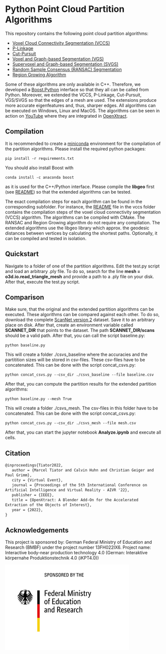 # Python Point Cloud Partition Algorithms

This repository contains the following point cloud partition algorithms:
* [Voxel Cloud Connectivity Segmentation (VCCS)](https://pcl.readthedocs.io/en/latest/supervoxel_clustering.html)
* [P-Linkage](https://github.com/xiaohulugo/PointCloudSegmentation)
* [Cut-Pursuit](https://github.com/loicland/cut-pursuit)
* [Voxel and Graph-based Segmentation (VGS)](https://github.com/Yusheng-Xu/VGS-SVGS-Segmentation)
* [Supervoxel and Graph-based Segmentation (SVGS)](https://github.com/Yusheng-Xu/VGS-SVGS-Segmentation)
* [Random Sample Consensus (RANSAC) Segmentation](https://pcl.readthedocs.io/projects/tutorials/en/latest/planar_segmentation.html)
* [Region Growing Algorithm](https://pcl-docs.readthedocs.io/en/latest/pcl/doc/tutorials/content/region_growing_segmentation.html)

Some of these algorithms are only available in C++. Therefore, we developed a [Boost.Python](https://www.boost.org/doc/libs/1_72_0/libs/python/doc/html/index.html) interface so that they all can be called from Python. Moreover, we extended the VCCS, P-Linkage, Cut-Pursuit, VGS/SVGS so that the edges of a mesh are used. The extensions produce more accurate eigenfeatures and, thus, sharper edges. All algorithms can be executed on Windows, Linux and MacOS. The algorithms can be seen in action on [YouTube](https://youtu.be/vklkLWeQSwg) where they are integrated in [OpenXtract](https://github.com/mati3230/openxtract).

## Compilation

It is recommended to create a [miniconda](https://docs.conda.io/en/latest/miniconda.html) environment for the compilation of the partition algorithms. Please install the required python packages:

```
pip install -r requirements.txt
```

You should also install Boost with 

```
conda install -c anaconda boost
```

as it is used for the C++/Python interface. Please compile the **libgeo** first (see [README](./libgeo/README.md)) so that the extended algorithms can be tested.

The exact compilation steps for each algorithm can be found in the corresponding subfolder. For instance, the [README](./vccs/README.md) file in the vccs folder contains the compilation steps of the voxel cloud connectivity segmentation (VCCS) algorithm. The algorithms can be compiled with CMake. The RANSAC and Region Growing algorithm do not require any compilation. The extended algorithms use the libgeo library which approx. the geodesic distances between vertices by calculating the shortest paths. Optionally, it can be compiled and tested in isolation.

## Quickstart

Navigate to a folder of one of the partition algorithms. Edit the test.py script and load an arbitrary .ply file. To do so, search for the line **mesh = o3d.io.read_triangle_mesh** and provide a path to a .ply file on your disk. After that, execute the test.py script. 

## Comparison

Make sure, that the original and the extended partition algorithms can be executed. These algorithms can be compared against each other. To do so, download the complete [ScanNet version 2](http://www.scan-net.org/) dataset. Save it to an arbitrary place on disk. After that, create an environment variable called **SCANNET_DIR** that points to the dataset. The path **SCANNET_DIR/scans** should be a valid path. After that, you can call the script baseline.py:

```
python baseline.py
```

This will create a folder ./csvs_baseline where the accuracies and the partitition sizes will be stored in csv-files. These csv-files have to be concatenated. This can be done with the script concat_csvs.py: 

```
python concat_csvs.py --csv_dir ./csvs_baseline --file baseline.csv
```

After that, you can compute the partition results for the extended partition algorithms:

```
python baseline.py --mesh True
```

This will create a folder ./csvs_mesh. The csv-files in this folder have to be concatenated. This can be done with the script concat_csvs.py: 

```
python concat_csvs.py --csv_dir ./csvs_mesh --file mesh.csv
```

After that, you can start the jupyter notebook **Analyze.ipynb** and execute all cells.

## Citation

```
@inproceedings{Tiator2022,
   author = {Marcel Tiator and Calvin Huhn and Christian Geiger and Paul Grimm},
   city = {Virtual Event},
   journal = {Proceedings of the 5th International Conference on Artificial Intelligence and Virtual Reality - AIVR '22},
   publisher = {IEEE},
   title = {OpenXtract: A Blender Add-On for the Accelerated Extraction of the Objects of Interest},
   year = {2022},
}
```

## Acknowledgements

This project is sponsored by: German Federal Ministry of Education and Research (BMBF) under the project number 13FH022IX6. Project name: Interactive body-near production technology 4.0 (German: Interaktive körpernahe Produktionstechnik 4.0 (iKPT4.0))

![bmbf](./bmbflogo.jpg)
